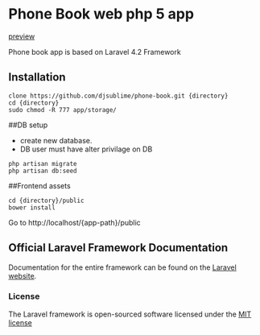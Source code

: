 # Phone Book web php 5 app

[preview](http://draganjovan.com/phone-book)

Phone book app is based on Laravel 4.2 Framework

## Installation
 ```
clone https://github.com/djsublime/phone-book.git {directory} 
cd {directory}
sudo chmod -R 777 app/storage/
 ```

##DB setup
- create new database.
- DB user must have alter privilage on DB
 ```
php artisan migrate
php artisan db:seed
 ```

##Frontend assets
 ```
cd {directory}/public
bower install
 ```

 Go to http://localhost/{app-path}/public



## Official Laravel Framework Documentation

Documentation for the entire framework can be found on the [Laravel website](http://laravel.com/docs).

### License

The Laravel framework is open-sourced software licensed under the [MIT license](http://opensource.org/licenses/MIT)
